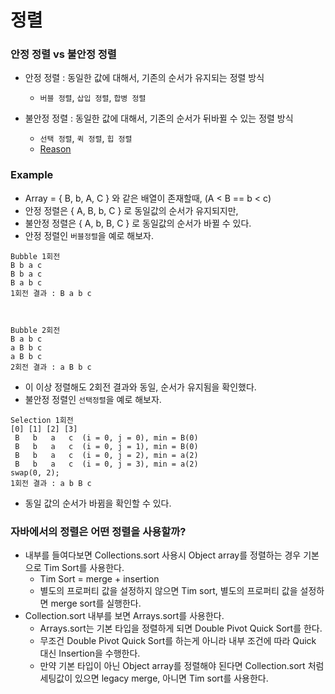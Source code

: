# 정렬
### 안정 정렬 vs 불안정 정렬
- 안정 정렬 : 동일한 값에 대해서, 기존의 순서가 유지되는 정렬 방식
    - `버블 정렬`, `삽입 정렬`, `합병 정렬`
    
- 불안정 정렬 : 동일한 값에 대해서, 기존의 순서가 뒤바뀔 수 있는 정렬 방식
    - `선택 정렬`, `퀵 정렬`, `힙 정렬`
    - [Reason](https://stackoverflow.com/questions/4601057/why-is-selection-sort-not-stable)

### Example
- Array = { B, b, A, C } 와 같은 배열이 존재할때, (A < B == b < c)
- 안정 정렬은 { A, B, b, C } 로 동일값의 순서가 유지되지만,
- 불안정 정렬은 { A, b, B, C } 로 동일값의 순서가 바뀔 수 있다.
- 안정 정렬인 `버블정렬`을 예로 해보자.

```
Bubble 1회전
B b a c
B b a c
B a b c
1회전 결과 : B a b c



Bubble 2회전
B a b c
a B b c
a B b c
2회전 결과 : a B b c
```

- 이 이상 정렬해도 2회전 결과와 동일, 순서가 유지됨을 확인했다.
- 불안정 정렬인 `선택정렬`을 예로 해보자.

```
Selection 1회전
[0] [1] [2] [3]
 B   b   a   c  (i = 0, j = 0), min = B(0)
 B   b   a   c  (i = 0, j = 1), min = B(0)
 B   b   a   c  (i = 0, j = 2), min = a(2)
 B   b   a   c  (i = 0, j = 3), min = a(2)
swap(0, 2);
1회전 결과 : a b B c
```

- 동일 값의 순서가 바뀜을 확인할 수 있다.
 
### 자바에서의 정렬은 어떤 정렬을 사용할까?
- 내부를 들여다보면 Collections.sort 사용시 Object array를 정렬하는 경우 기본으로 Tim Sort를 사용한다.
    - Tim Sort = merge + insertion   
    - 별도의 프로퍼티 값을 설정하지 않으면 Tim sort, 별도의 프로퍼티 값을 설정하면 merge sort를 실행한다.
- Collection.sort 내부를 보면 Arrays.sort를 사용한다.
    - Arrays.sort는 기본 타입을 정렬하게 되면 Double Pivot Quick Sort를 한다.
    - 무조건 Double Pivot Quick Sort를 하는게 아니라 내부 조건에 따라 Quick 대신 Insertion을 수행한다.
    - 만약 기본 타입이 아닌 Object array를 정렬해야 된다면 Collection.sort 처럼 세팅값이 있으면 legacy merge, 아니면 Tim sort를 사용한다.
